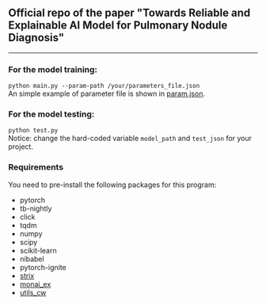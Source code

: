 ## Official repo of the paper "Towards Reliable and Explainable AI Model for Pulmonary Nodule Diagnosis"
---

### For the model training:
`python main.py --param-path /your/parameters_file.json` \
An simple example of parameter file is shown in [param.json](param.json).

### For the model testing:
`python test.py` \
Notice: change the hard-coded variable `model_path` and `test_json` for your project. 

### Requirements
You need to pre-install the following packages for this program:
- pytorch
- tb-nightly
- click
- tqdm
- numpy
- scipy
- scikit-learn
- nibabel
- pytorch-ignite
- [strix](https://github.com/Project-Strix/Strix)
- [monai_ex](https://github.com/Project-Strix/MONAI_EX)
- [utils_cw](https://gitlab.com/ChingRyu/py_utils_cw)